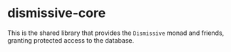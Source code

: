 # dismissive-core

This is the shared library that provides the `Dismissive` monad and friends, granting protected access to the database.


